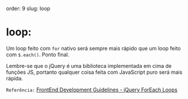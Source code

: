 order: 9
slug: loop

# loop:

Um loop feito com `for` nativo será sempre mais rápido que um loop feito com `$.each()`. Ponto final.

Lembre-se que o jQuery é uma biblioteca implementada em cima de funções JS, portanto qualquer coisa feita com JavaScript puro será mais rápida.

`Referência:` [FrontEnd Development Guidelines - jQuery ForEach Loops](http://taitems.github.com/Front-End-Development-Guidelines/#jqueryForEachLoops)